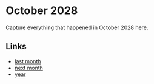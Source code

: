 # October 2028

Capture everything that happened in October 2028 here.

## Links
- [last month](calendar/months/2028-09.md)
- [next month](calendar/months/2028-11.md)
- [year](calendar/years/2028.md)